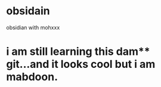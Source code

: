 # obsidain
obsidian with mohxxx
# i am still learning this dam** git...and it looks cool but i am mabdoon.

